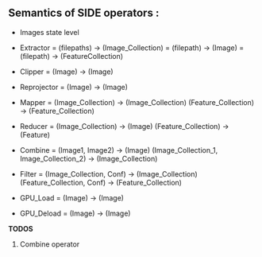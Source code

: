 <!-- # SIDE (Satellite Images Dataflow Engine) -->


## Semantics of SIDE operators : 
- Images state level
- Extractor = (filepaths) -> (Image_Collection)
            = (filepath) -> (Image)
            = (filepath) -> (FeatureCollection)

- Clipper = (Image) -> (Image)
- Reprojector = (Image) -> (Image)

- Mapper = (Image_Collection) -> (Image_Collection)
            (Feature_Collection) -> (Feature_Collection)
- Reducer = (Image_Collection) -> (Image)
            (Feature_Collection) -> (Feature)
- Combine = (Image1, Image2) -> (Image)
            (Image_Collection_1, Image_Collection_2) -> (Image_Collection)
- Filter = (Image_Collection, Conf) -> (Image_Collection)
            (Feature_Collection, Conf) -> (Feature_Collection)

- GPU_Load = (Image) -> (Image)
- GPU_Deload = (Image) -> (Image) 


**TODOS**

1. Combine operator